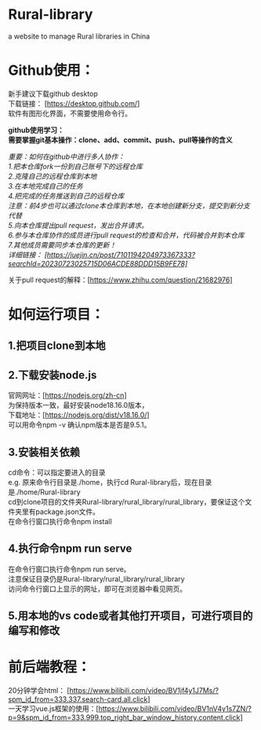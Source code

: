 # Rural-library
a website to manage Rural libraries in China
# Github使用：
新手建议下载github desktop    
下载链接： [https://desktop.github.com/]    
软件有图形化界面，不需要使用命令行。   

**github使用学习：  
需要掌握git基本操作：clone、add、commit、push、pull等操作的含义**  

*重要：如何在github中进行多人协作：  
1.把本仓库fork一份到自己账号下的远程仓库  
2.克隆自己的远程仓库到本地  
3.在本地完成自己的任务  
4.把完成的任务推送到自己的远程仓库  
注意：前4步也可以通过clone本仓库到本地，在本地创建新分支，提交到新分支代替  
5.向本仓库提出pull request，发出合并请求。  
6.参与本仓库协作的成员进行pull request的检查和合并，代码被合并到本仓库  
7.其他成员需要同步本仓库的更新！  
详细链接： [https://juejin.cn/post/7101194204973367333?searchId=20230723025715D06ACDE88DDD15B9FE78]*  

关于pull request的解释：[https://www.zhihu.com/question/21682976]   
# 如何运行项目：  
## 1.把项目clone到本地  
## 2.下载安装node.js   
官网网址：[https://nodejs.org/zh-cn]   
为保持版本一致，最好安装node18.16.0版本，  
下载地址：[https://nodejs.org/dist/v18.16.0/]  
可以用命令npm -v 确认npm版本是否是9.5.1。  
## 3.安装相关依赖
cd命令：可以指定要进入的目录    
e.g. 原来命令行目录是./home，执行cd Rural-library后，现在目录是./home/Rural-library    
cd到clone项目的文件夹Rural-library/rural_library/rural_library，要保证这个文件夹里有package.json文件。    
在命令行窗口执行命令npm install  
## 4.执行命令npm run serve  
在命令行窗口执行命令npm run serve。  
注意保证目录仍是Rural-library/rural_library/rural_library    
访问命令行窗口上显示的网址，即可在浏览器中看见网页。  
## 5.用本地的vs code或者其他打开项目，可进行项目的编写和修改
# 前后端教程：
20分钟学会html： [https://www.bilibili.com/video/BV1jf4y1J7Ms/?spm_id_from=333.337.search-card.all.click]  
一天学习vue.js框架的使用：[https://www.bilibili.com/video/BV1nV4y1s7ZN/?p=9&spm_id_from=333.999.top_right_bar_window_history.content.click]  

